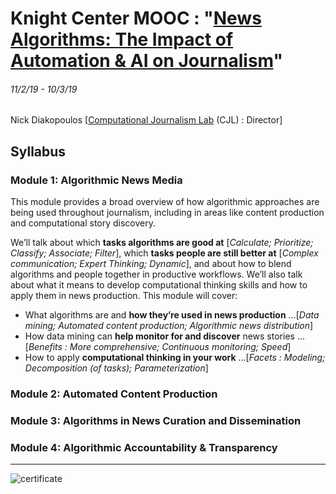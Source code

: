 # Knight Center MOOC : "[News Algorithms: The Impact of Automation & AI on Journalism](https://journalismcourses.org/ALG0119.html)"
###### 11/2/19 - 10/3/19

Nick Diakopoulos [[Computational Journalism Lab](http://cjlab.stanford.edu/) (CJL) : Director]

## Syllabus
### Module 1: Algorithmic News Media
This module provides a broad overview of how algorithmic approaches are being used throughout journalism, including in areas like content production and computational story discovery.

We’ll talk about which **tasks algorithms are good at** [*Calculate; Prioritize; Classify; Associate; Filter*], which **tasks people are still better at** [*Complex communication; Expert Thinking; Dynamic*], and about how to blend algorithms and people together in productive workflows. We’ll also talk about what it means to develop computational thinking skills and how to apply them in news production. This module will cover:

* What algorithms are and **how they’re used in news production** ...[*Data mining; Automated content production; Algorithmic news distribution*]
* How data mining can **help monitor for and discover** news stories ...[*Benefits : More comprehensive; Continuous monitoring; Speed*]
* How to apply **computational thinking in your work** ...[*Facets : Modeling; Decomposition (of tasks); Parameterization*]


### Module 2: Automated Content Production

### Module 3: Algorithms in News Curation and Dissemination

### Module 4: Algorithmic Accountability & Transparency

---

![certificate](MAP0918_Certificate.png "certificate")